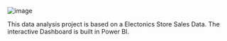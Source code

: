 ![image](https://github.com/coolerlee90/Electronics-Store-Sales-Data-Analysis/assets/152518453/a244e9b0-9426-4c43-bed4-702f7ce0ffa6)

This data analysis project is based on a Electonics Store Sales Data. The interactive Dashboard is built in Power BI.
